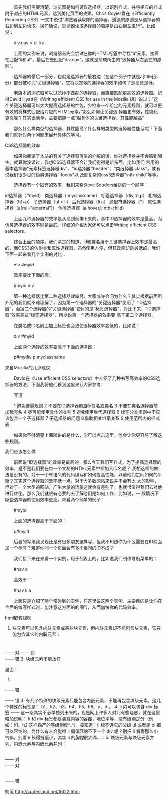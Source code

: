 　　首先我们需要清楚，浏览器是如何读取选择器，以识别样式，并将相应的样式附于对应的HTML元素，达到美化页面的效果。Chris 
Coyier曾在《Efficiently Rendering 
CSS》一文中说过“浏览器读取你的选择器，遵循的原则是从选择器的右边到左边读取。换句话说，浏览器读取选择器的顺序是由右到左进行”。比如说：

　　div.nav > ul li a

　　上面的实例来说，浏览器首先会尝试在你的HTML标签中寻找“a”元素，接着在匹配“li和ul”，最后在去匹配“div.nav”。这就是前成所主的“选择器从右到左的原则”。

　　选择器的最后一部分，也就是选择器的最右边（在这个例子中就是a[title]部分）部分被称为“关键选择器”，它将决定你的选择器的效率如何？是高还是低。

　　老版本的浏览器可以过滤掉不匹配的选择器，而直接匹配更高效的选择器。记得David Hyatt在《Writing efficient 
CSS for use in the Mozilla 
UI》说过：“这个关键选择器可以大大提高选择器的性能，少检查一个给定的元素规则，就可以更有效的将样式匹配给对应的HTML元素。”那么如何让关键选
择器更有效，性能化更高呢？其实很简单，主要把握一点“越具体的关键选择器，其性能越高”

　　那么什么样类型的选择器，其性能高？什么样的类型的选择器性能低呢？下面我们就针对两个问题来展开具体的学习。

CSS选择器的效率

　　如果你阅读了本站的有关于选择器类型的介绍的话，你对选择器并不会感到陌生。就算你没读过，我想CSS选择器不会让我们觉得是新东西，比如我们
常用的基本选择器“元素标签选择器div”、“id选择器#header”、“类选择器.class”，或者说我们很少见的伪类选择器“:focus”以
及更复杂的css3选择器“:nth-child”等等。

　　选择器有一个固有的效率，我们来看Steve Souders给排的一个顺序：

id选择器（#myid）
类选择器（.myclassname）
标签选择器（div,h1,p）
相邻选择器（h1+p）
子选择器（ul > li）
后代选择器（li a）
通配符选择器（*）
属性选择器（a[rel="external"]）
伪类选择器（a:hover,li:nth-child）

　　上面九种选择器的效率是从高到低排下来的，基中ID选择器的效率是最高，而伪类选择器的效率则是最底。详细的介绍大家还可以点击Writing efficient CSS selectors。

　　综合上面的顺序，我们清楚的知道，id和类名用于关键选择器上效率是最高的，而CSS3的仿伪类和属性选择器，虽然使用方便，但其效率却是最低的。我们下面一起来看几个实例的对比：

　　div #myid

　　效率要比下面的高：

　　#myid div

　　第一种选择器比第二种选择器效率高，大家或许会问为什么？其实根据前面所介绍的我们就不难理解了，因为第一个选择器的“关键选择器”使用了
“ID选择器”，而第二个选择器的“关键选择器”使用的是“标签选择器”，对比下来，“ID选择器”效率高过“标签选择器”，所以说第一个选择器的效率要
高于第二个选择器。

　　在类名或ID名前面加上标签也会致使选择器效率变低的，比如说：

　　div 
#myid

　　上面两个选择的效率要高于下面的选择器：

　　p#mydiv
 p.myclassname

来自Mozilla的几点建议

　　David在《Use efficient CSS selectors》中介绍了几种书写高效率的CSS选择器的方法，下面我将他们移到这里来让大家参考：

　　写道

　　1 避免普遍规则
2 不要在ID选择器前加标签名或类名
3 不要在类名选择器前加标签名
4 尽可能使用具体的类别
5 避免使用后代选择器
6 标签分类规则中不应该包含一个子选择器
7 子选择器的问题
8 借助相关继承关系
9 使用范围内的样式表

　　如果你不够清楚上面所讲的是什么，你可以点击这里，他会让你更容易了解这些规则。

我们应该怎么做

　　前面说“ID选择器”的效率是最高的，那么今天我们写样式，为了提高选择器的效率，是不是我们要在每一个文档的HTML元素中都加入ID名呢？
我想这样的做法是没有的。对于一个有语义的代码编写和如何提高性能，以前他们之间如何的平衡？其实这个选择器的效率低一点，对于大多数网站来说并不会有太
大的影响，但对于一个大型的网站，产生大量的流量这就会有差别了，也就很值得我们去对他进行优化。那么我们就很有必要的去了解他们是如何工作，比如说，一
般情况下哪些选择器的使用效率更高。来看两个简单的例子：

　　#myid

　　上面的选择器高于下面的：

　　p#myid

　　后者的写法我发现还是有很多朋友这样写，但我不知道你为什么需要在ID前面加一个标签？难道你同一个页面会有多个相同的ID不成？

　　我们接下来在来看一个实例，用于列表上的，比如说我们制作导航菜单的：

　　#nav a

　　高效于：

　　#nav li a

　　上面只是介绍了两个常碰到的实例，在这里说这两个实例，主要目的是让你在今后的编写样式时，能注意这方面的的细节，从而加快你的代码效率。










html嵌套规则

1. 块元素可以包含内联元素或某些块元素，但内联元素却不能包含块元素，它只能包含其它的内联元素：
<div><h1></h1><p></p></div> —— 对
<a href=”#”><span></span></a> —— 对
<span><div></div></span> —— 错
2. 块级元素不能放在<p>里面：
<p><ol><li></li></ol></p> —— 错
<p><div></div></p> —— 错
3. 有几个特殊的块级元素只能包含内嵌元素，不能再包含块级元素，这几个特殊的标签是：
h1、h2、h3、h4、h5、h6、p、dt。
4. li 内可以包含 div 标签 —— 这一条其实不必单独列出来的，但是网上许多人对此有些疑惑，就在这里略加说明：
li 和 div 标签都是装载内容的容器，地位平等，没有级别之分（例如：h1、h2 这样森严的等级制度^_^），要知道，li 标签连它的父级 ul 或者是 ol 都可以容纳的，为什么有人会觉得 li 偏偏容纳不下一个 div 呢？别把 li 看得那么小气嘛，别看 li 长得挺瘦小，其实 li 的胸襟很大滴……
5. 块级元素与块级元素并列、内嵌元素与内嵌元素并列：
<div><h2></h2><p></p></div> —— 对
<div><a href=”#”></a><span></span></div> —— 对
<div><h2></h2><span></span></div> —— 错


规范
http://codecloud.net/5622.html